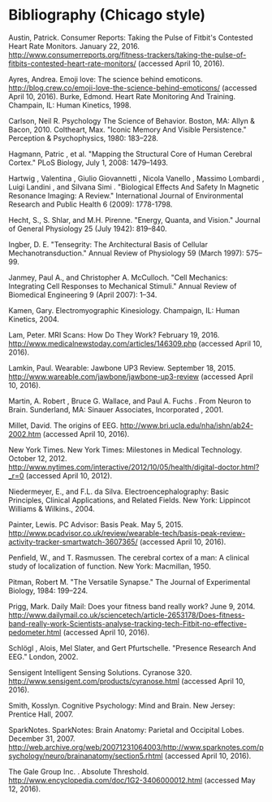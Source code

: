 # Bibliography (Chicago style)

Austin, Patrick. Consumer Reports: Taking the Pulse of Fitbit's Contested Heart Rate Monitors. January 22, 2016. http://www.consumerreports.org/fitness-trackers/taking-the-pulse-of-fitbits-contested-heart-rate-monitors/ (accessed April 10, 2016).

Ayres, Andrea. Emoji love: The science behind emoticons. http://blog.crew.co/emoji-love-the-science-behind-emoticons/ (accessed April 10, 2016).
Burke, Edmond. Heart Rate Monitoring And Training. Champain, IL: Human Kinetics, 1998.

Carlson, Neil R. Psychology The Science of Behavior. Boston, MA: Allyn & Bacon, 2010.
Coltheart, Max. "Iconic Memory And Visible Persistence." Perception & Psychophysics, 1980: 183–228.

Hagmann, Patric , et al. "Mapping the Structural Core of Human Cerebral Cortex." PLoS Biology, July 1, 2008: 1479–1493.

Hartwig , Valentina , Giulio Giovannetti , Nicola Vanello , Massimo Lombardi , Luigi Landini , and Silvana Simi . "Biological Effects And Safety In Magnetic Resonance Imaging: A Review." International Journal of Environmental Research and Public Health 6 (2009): 1778-1798.

Hecht, S., S. Shlar, and M.H. Pirenne. "Energy, Quanta, and Vision." Journal of General Physiology 25 (July 1942): 819–840.

Ingber, D. E. "Tensegrity: The Architectural Basis of Cellular Mechanotransduction." Annual Review of Physiology 59 (March 1997): 575–99.

Janmey, Paul A., and Christopher A. McCulloch. "Cell Mechanics: Integrating Cell Responses to Mechanical Stimuli." Annual Review of Biomedical Engineering 9 (April 2007): 1–34.

Kamen, Gary. Electromyographic Kinesiology. Champaign, IL: Human Kinetics, 2004.

Lam, Peter. MRI Scans: How Do They Work? February 19, 2016. http://www.medicalnewstoday.com/articles/146309.php (accessed April 10, 2016).

Lamkin, Paul. Wearable: Jawbone UP3 Review. September 18, 2015. http://www.wareable.com/jawbone/jawbone-up3-review (accessed April 10, 2016).

Martin, A. Robert , Bruce G. Wallace, and Paul A. Fuchs . From Neuron to Brain. Sunderland, MA: Sinauer Associates, Incorporated , 2001.

Millet, David. The origins of EEG. http://www.bri.ucla.edu/nha/ishn/ab24-2002.htm (accessed April 10, 2016).

New York Times. New York Times: Milestones in Medical Technology. October 12, 2012. http://www.nytimes.com/interactive/2012/10/05/health/digital-doctor.html?_r=0 (accessed April 10, 2012).

Niedermeyer, E., and F.L. da Silva. Electroencephalography: Basic Principles, Clinical Applications, and Related Fields. New York: Lippincot Williams & Wilkins., 2004.

Painter, Lewis. PC Advisor: Basis Peak. May 5, 2015.
http://www.pcadvisor.co.uk/review/wearable-tech/basis-peak-review-activity-tracker-smartwatch-3607365/ (accessed April 10, 2016).

Penfield, W., and T. Rasmussen. The cerebral cortex of a man: A clinical study of localization of function. New York: Macmillan, 1950.

Pitman, Robert M. "The Versatile Synapse." The Journal of Experimental Biology, 1984: 199–224.

Prigg, Mark. Daily Mail: Does your fitness band really work? June 9, 2014. http://www.dailymail.co.uk/sciencetech/article-2653178/Does-fitness-band-really-work-Scientists-analyse-tracking-tech-Fitbit-no-effective-pedometer.html (accessed April 10, 2016).

Schlögl , Alois, Mel Slater, and Gert Pfurtschelle. "Presence Research And EEG." London, 2002.

Sensigent Intelligent Sensing Solutions. Cyranose 320. http://www.sensigent.com/products/cyranose.html (accessed April 10, 2016).

Smith, Kosslyn. Cognitive Psychology: Mind and Brain. New Jersey: Prentice Hall, 2007.

SparkNotes. SparkNotes: Brain Anatomy: Parietal and Occipital Lobes. December 31, 2007. http://web.archive.org/web/20071231064003/http://www.sparknotes.com/psychology/neuro/brainanatomy/section5.rhtml (accessed April 10, 2016).

The Gale Group Inc. . Absolute Threshold. http://www.encyclopedia.com/doc/1G2-3406000012.html (accessed May 12, 2016).



